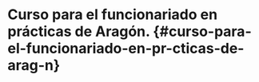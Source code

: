 # Curso para el funcionariado en prácticas de Aragón. {#curso-para-el-funcionariado-en-pr-cticas-de-arag-n}

